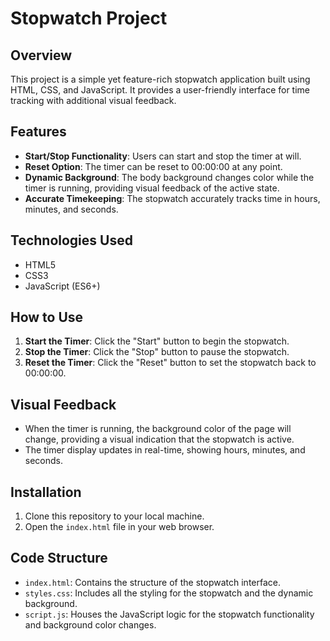 # Stopwatch Project

## Overview
This project is a simple yet feature-rich stopwatch application built using HTML, CSS, and JavaScript. It provides a user-friendly interface for time tracking with additional visual feedback.

## Features
- **Start/Stop Functionality**: Users can start and stop the timer at will.
- **Reset Option**: The timer can be reset to 00:00:00 at any point.
- **Dynamic Background**: The body background changes color while the timer is running, providing visual feedback of the active state.
- **Accurate Timekeeping**: The stopwatch accurately tracks time in hours, minutes, and seconds.

## Technologies Used
- HTML5
- CSS3
- JavaScript (ES6+)

## How to Use
1. **Start the Timer**: Click the "Start" button to begin the stopwatch.
2. **Stop the Timer**: Click the "Stop" button to pause the stopwatch.
3. **Reset the Timer**: Click the "Reset" button to set the stopwatch back to 00:00:00.

## Visual Feedback
- When the timer is running, the background color of the page will change, providing a visual indication that the stopwatch is active.
- The timer display updates in real-time, showing hours, minutes, and seconds.

## Installation
1. Clone this repository to your local machine.
2. Open the `index.html` file in your web browser.

## Code Structure
- `index.html`: Contains the structure of the stopwatch interface.
- `styles.css`: Includes all the styling for the stopwatch and the dynamic background.
- `script.js`: Houses the JavaScript logic for the stopwatch functionality and background color changes.


